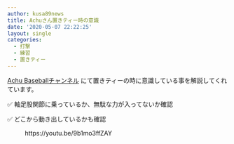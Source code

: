 ```yaml
---
author: kusa89news
title: Achuさん置きティー時の意識
date: '2020-05-07 22:22:25'
layout: single
categories:
  - 打撃
  - 練習
  - 置きティー
---
```


[Achu Baseballチャンネル](https://www.youtube.com/channel/UCqkTcqYRH7v9a_t5CBhavpg) にて置きティーの時に意識している事を解説してくれています。

✅ 軸足股関節に乗っているか、無駄な力が入ってないか確認

✅ どこから動き出しているかも確認

<figure class="wp-block-embed-youtube wp-block-embed is-type-video is-provider-youtube wp-embed-aspect-16-9 wp-has-aspect-ratio">

<div class="wp-block-embed__wrapper">https://youtu.be/9b1mo3ffZAY</div>

</figure>